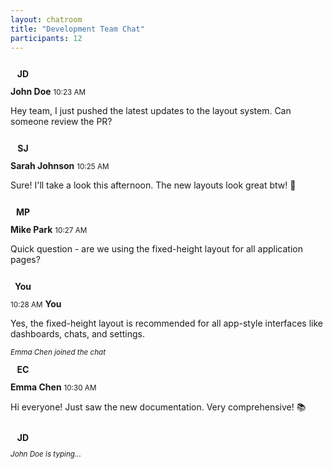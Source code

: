 ```yaml
---
layout: chatroom
title: "Development Team Chat"
participants: 12
---
```


<!-- Sample messages for chatroom interface -->
<div class="message-list">
  <!-- Message from user 1 -->
  <div class="message mb-3">
    <div class="d-flex align-items-start">
      <div class="avatar bg-primary text-white rounded-circle me-3 flex-shrink-0" style="width: 40px; height: 40px; display: flex; align-items: center; justify-content: center;">
        <strong>JD</strong>
      </div>
      <div class="message-content flex-grow-1">
        <div class="message-header mb-1">
          <strong class="me-2">John Doe</strong>
          <small class="text-muted">10:23 AM</small>
        </div>
        <div class="message-body bg-light p-3 rounded">
          <p class="mb-0">Hey team, I just pushed the latest updates to the layout system. Can someone review the PR?</p>
        </div>
      </div>
    </div>
  </div>

  <!-- Message from user 2 -->
  <div class="message mb-3">
    <div class="d-flex align-items-start">
      <div class="avatar bg-success text-white rounded-circle me-3 flex-shrink-0" style="width: 40px; height: 40px; display: flex; align-items: center; justify-content: center;">
        <strong>SJ</strong>
      </div>
      <div class="message-content flex-grow-1">
        <div class="message-header mb-1">
          <strong class="me-2">Sarah Johnson</strong>
          <small class="text-muted">10:25 AM</small>
        </div>
        <div class="message-body bg-light p-3 rounded">
          <p class="mb-0">Sure! I'll take a look this afternoon. The new layouts look great btw! 🎉</p>
        </div>
      </div>
    </div>
  </div>

  <!-- Message from user 3 -->
  <div class="message mb-3">
    <div class="d-flex align-items-start">
      <div class="avatar bg-warning text-dark rounded-circle me-3 flex-shrink-0" style="width: 40px; height: 40px; display: flex; align-items: center; justify-content: center;">
        <strong>MP</strong>
      </div>
      <div class="message-content flex-grow-1">
        <div class="message-header mb-1">
          <strong class="me-2">Mike Park</strong>
          <small class="text-muted">10:27 AM</small>
        </div>
        <div class="message-body bg-light p-3 rounded">
          <p class="mb-0">Quick question - are we using the fixed-height layout for all application pages?</p>
        </div>
      </div>
    </div>
  </div>

  <!-- Current user message (right-aligned) -->
  <div class="message mb-3">
    <div class="d-flex align-items-start flex-row-reverse">
      <div class="avatar bg-info text-white rounded-circle ms-3 flex-shrink-0" style="width: 40px; height: 40px; display: flex; align-items: center; justify-content: center;">
        <strong>You</strong>
      </div>
      <div class="message-content flex-grow-1">
        <div class="message-header mb-1 text-end">
          <small class="text-muted me-2">10:28 AM</small>
          <strong>You</strong>
        </div>
        <div class="message-body bg-primary text-white p-3 rounded">
          <p class="mb-0">Yes, the fixed-height layout is recommended for all app-style interfaces like dashboards, chats, and settings.</p>
        </div>
      </div>
    </div>
  </div>

  <!-- System message -->
  <div class="message mb-3">
    <div class="text-center">
      <small class="text-muted">
        <em>Emma Chen joined the chat</em>
      </small>
    </div>
  </div>

  <!-- Message from user 4 -->
  <div class="message mb-3">
    <div class="d-flex align-items-start">
      <div class="avatar bg-danger text-white rounded-circle me-3 flex-shrink-0" style="width: 40px; height: 40px; display: flex; align-items: center; justify-content: center;">
        <strong>EC</strong>
      </div>
      <div class="message-content flex-grow-1">
        <div class="message-header mb-1">
          <strong class="me-2">Emma Chen</strong>
          <small class="text-muted">10:30 AM</small>
        </div>
        <div class="message-body bg-light p-3 rounded">
          <p class="mb-0">Hi everyone! Just saw the new documentation. Very comprehensive! 📚</p>
        </div>
      </div>
    </div>
  </div>

  <!-- Typing indicator -->
  <div class="message mb-3">
    <div class="d-flex align-items-start">
      <div class="avatar bg-secondary text-white rounded-circle me-3 flex-shrink-0" style="width: 40px; height: 40px; display: flex; align-items: center; justify-content: center;">
        <strong>JD</strong>
      </div>
      <div class="message-content flex-grow-1">
        <div class="message-header mb-1">
          <small class="text-muted">
            <em>John Doe is typing...</em>
          </small>
        </div>
      </div>
    </div>
  </div>
</div>
